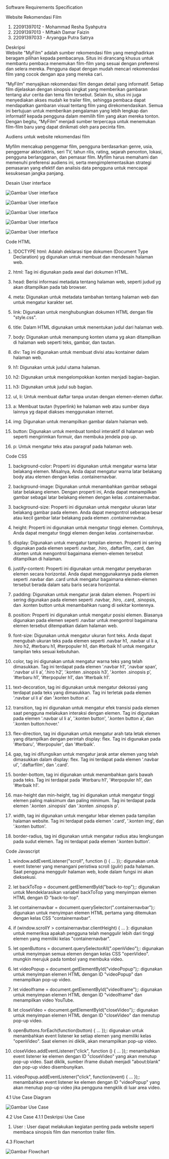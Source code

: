Software Requirements Specification 
 
Website Rekomendasi Film 

1. 22091397012 - Mohammad Resha Syahputra
2. 22091397013 - Miftakh Damar Faizin 
3. 22091397033 - Aryangga Putra Satrya 

Deskripsi  
Website "MyFilm" adalah sumber rekomendasi film yang menghadirkan beragam pilihan kepada pembacanya. Situs ini dirancang khusus untuk membantu pembaca menemukan film-film yang sesuai dengan preferensi dan selera mereka. Pengguna dapat dengan mudah mencari rekomendasi film yang cocok dengan apa yang mereka cari.

“MyFilm” menyajikan rekomendasi film dengan detail yang informatif. Setiap film dijelaskan dengan sinopsis singkat yang memberikan gambaran tentang alur cerita dan tema film tersebut. Selain itu, situs ini juga menyediakan akses mudah ke trailer film, sehingga pembaca dapat mendapatkan gambaran visual tentang film yang direkomendasikan. Semua ini bertujuan untuk memberikan pengalaman yang lebih lengkap dan informatif kepada pengguna dalam memilih film yang akan mereka tonton. Dengan begitu, “MyFilm” menjadi sumber terpercaya untuk menemukan film-film baru yang dapat dinikmati oleh para pecinta film.

Audiens untuk website rekomendasi film

Myfilm mencakup penggemar film, pengguna berdasarkan genre, usia, penggemar aktor/aktris, seri TV, tahun rilis, rating, sejarah penonton, lokasi, pengguna berlangganan, dan pemasar film. Myfilm harus memahami dan memenuhi preferensi audiens ini, serta mengimplementasikan strategi pemasaran yang efektif dan analisis data pengguna untuk mencapai kesuksesan jangka panjang.

Desain User interface

![Gambar User interface](./assets/film.png)

![Gambar User interface](./assets/terbaru.png)

![Gambar User interface](./assets/terpopuler.png)

![Gambar User interface](./assets/terbaik.png)

![Gambar User interface](./assets/trailer.png)

Code HTML

1. !DOCTYPE html: Adalah deklarasi tipe dokumen (Document Type Declaration) yg digunakan untuk membuat dan mendesain halaman web.

2. html: Tag ini digunakan pada awal dari dokumen HTML.

3. head: Berisi informasi metadata tentang halaman web, seperti judud yg akan ditampilkan pada tab browser.

4. meta: Digunakan untuk metadata tambahan tentang halaman web dan untuk mengatur karakter set.
   
5. link: Digunakan untuk menghubungkan dokumen HTML dengan file "style.css".

6. title: Dalam HTML digunakan untuk menentukan judul dari halaman web.

7. body: Digunakan untuk menampung konten utama yg akan ditampilkan di halaman web seperti teks, gambar, dan tautan.

8. div: Tag ini digunakan untuk membuat divisi atau kontainer dalam halaman web.

9. h1: Digunakan untuk judul utama halaman.

10. h2: Digunakan untuk mengelompokkan konten menjadi bagian-bagian.

11. h3: Digunakan untuk judul sub bagian.

12. ul, li: Untuk membuat daftar tanpa urutan dengan elemen-elemen daftar.

13. a: Membuat tautan (hyperlink) ke halaman web atau sumber daya lainnya yg dapat diakses menggunakan internet.
    
14. img: Digunakan untuk menampilkan gambar dalam halaman web.
    
15. button: Digunakan untuk membuat tombol interaktif di halaman web seperti mengirimkan formuir, dan membuka jendela pop up.
    
16. p: Untuk mengatur teks atau paragraf pada halaman web.

Code CSS

1. background-color: Properti ini digunakan untuk mengatur warna latar belakang elemen. Misalnya, Anda dapat mengatur    warna latar belakang body atau elemen dengan kelas .containernavbar.

2. background-image: Digunakan untuk menambahkan gambar sebagai latar belakang elemen. Dengan properti ini, Anda         dapat menampilkan gambar sebagai latar belakang elemen dengan kelas .containernavbar.

3. background-size: Properti ini digunakan untuk mengatur ukuran latar belakang gambar pada elemen. Anda dapat             mengontrol seberapa besar atau kecil gambar latar belakang pada elemen .containernavbar.

4. height: Properti ini digunakan untuk mengatur tinggi elemen. Contohnya, Anda dapat mengatur tinggi elemen dengan        kelas .containernavbar.

5. display: Digunakan untuk mengatur tampilan elemen. Properti ini sering digunakan pada elemen seperti .navbar,           .hiro, .daftarfilm, .card, dan .konten untuk mengontrol bagaimana elemen-elemen tersebut ditampilkan di halaman.

6. justify-content: Properti ini digunakan untuk mengatur penyebaran elemen secara horizontal. Anda dapat                  menggunakannya pada elemen seperti .navbar dan .card untuk mengatur bagaimana elemen-elemen tersebut berada dalam           satu baris secara horizontal.

7. padding: Digunakan untuk mengatur jarak dalam elemen. Properti ini sering digunakan pada elemen seperti .navbar,        .hiro, .card, .sinopsis, dan .konten button untuk menambahkan ruang di sekitar kontennya.

8. position: Properti ini digunakan untuk mengatur posisi elemen. Biasanya digunakan pada elemen seperti .navbar           untuk mengontrol bagaimana elemen tersebut ditempatkan dalam halaman web.

9. font-size: Digunakan untuk mengatur ukuran font teks. Anda dapat mengubah ukuran teks pada elemen seperti              .navbar h1, .navbar ul li a, .hiro h2, #terbaru h1, #terpopuler h1, dan #terbaik h1 untuk mengatur tampilan teks           sesuai kebutuhan.

10. color, tag ini digunakan untuk mengatur warna teks yang telah dimasukkan. Tag ini terdapat pada elemen ‘.navbar h1’, ‘.navbar span’, ‘.navbar ul li a’, ‘.hiro h2’, ‘.konten .sinopsis h3’, ‘.konten .sinopsis p’, ‘#terbaru h1’, ‘#terpopuler h1’, dan ‘#terbaik h1’.

11. text-decoration, tag ini digunakan untuk mengatur dekorasi yang terdapat pada teks yang dimasukkan. Tag ini terletak pada elemen ‘.navbar ul li a’ dan ‘.konten button a’.

12. transition, tag ini digunakan untuk mengatur efek transisi pada elemen saat pengguna melakukan interaksi dengan elemen. Tag ini digunakan pada elemen '.navbar ul li a', '.konten button', '.konten button a', dan '.konten button:hover.'

13. flex-direction, tag ini digunakan untuk mengatur arah tata letak elemen yang ditampilkan dengan perintah display: flex. Tag ini digunakan pada '#terbaru', '#terpopuler', dan '#terbaik'.

14. gap, tag ini difungsikan untuk mengatur jarak antar elemen yang telah dimasukkan dalam display: flex. Tag ini terdapat pada elemen '.navbar ul', '.daftarfilm', dan '.card'.

15. border-bottom, tag ini digunakan untuk menambahkan garis bawah pada teks. Tag ini terdapat pada '#terbaru h1', '#terpopuler h1', dan '#terbaik h1'.

16. max-height dan min-height, tag ini digunakan untuk mengatur tinggi elemen paling maksimum dan paling minimum. Tag ini terdapat pada elemen '.konten .sinopsis' dan '.konten .sinopsis p'.

17. width, tag ini digunakan untuk mengatur lebar elemen pada tampilan halaman website. Tag ini terdapat pada elemen '.card', '.konten img', dan '.konten button'.

18. border-radius, tag ini digunakan untuk mengatur radius atau lengkungan pada sudut elemen. Tag ini terdapat pada elemen '.konten button'.

 Code Javascript

 1. window.addEventListener("scroll", function () { ... });: digunakan untuk event listener yang menangani peristiwa scroll (gulir) pada halaman. Saat pengguna menggulir halaman web, kode dalam fungsi ini akan dieksekusi.
    
 2. let backToTop = document.getElementById("back-to-top");: digunakan untuk Mendeklarasikan variabel backToTop yang menyimpan elemen HTML dengan ID "back-to-top".
 
 3. let containernavbar = document.querySelector(".containernavbar");: digunakan untuk menyimpan elemen HTML pertama yang ditemukan dengan kelas CSS "containernavbar".

 4. if (window.scrollY > containernavbar.clientHeight) { ... }: digunakan untuk memeriksa apakah pengguna telah menggulir lebih dari tinggi elemen yang memiliki kelas "containernavbar".

 5. let openButtons = document.querySelectorAll(".openVideo");: digunakan untuk menyimpan semua elemen dengan kelas CSS "openVideo". mungkin merujuk pada tombol yang membuka video.

 6. let videoPopup = document.getElementById("videoPopup");: digunakan untuk menyimpan elemen HTML dengan ID "videoPopup" dan menampilkan pop-up video.

 7. let videoIframe = document.getElementById("videoIframe");: digunakan untuk menyimpan elemen HTML dengan ID "videoIframe" dan menampilkan video YouTube.

 8. let closeVideo = document.getElementById("closeVideo");: digunakan untuk menyimpan elemen HTML dengan ID "closeVideo" dan menutup pop-up video.

 9. openButtons.forEach(function(button) { ... });: digunakan untuk menambahkan event listener ke setiap elemen yang memiliki kelas "openVideo". Saat elemen ini diklik, akan menampilkan pop-up video.

 10. closeVideo.addEventListener("click", function () { ... });: menambahkan event listener ke elemen dengan ID "closeVideo" yang akan menutup pop-up video. Saat diklik, sumber iframe diubah menjadi "about:blank" dan pop-up video disembunyikan.

 11. videoPopup.addEventListener("click", function(event) { ... });: menambahkan event listener ke elemen dengan ID "videoPopup" yang akan menutup pop-up video jika pengguna mengklik di luar area video.
 
 
4.1	Use Case Diagram 


![Gambar Use Case](./assets/usecase.png)

  
4.2    Use Case 
	4.1.1 	Deskripsi Use Case  
1.	User : User dapat melakukan kegiatan penting pada  website seperti membaca sinopsis film dan menonton trailer film.
 
 
4.3    Flowchart

![Gambar Flowchart](./assets/flowchart.png) 
 
 

